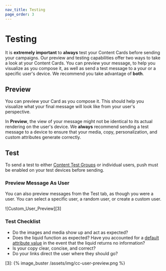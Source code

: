 ```yaml
---
nav_title: Testing
page_order: 3
---
```


# Testing

It is __extremely important__ to __always__ test your Content Cards before sending your campaigns. Our preview and testing capabilities offer two ways to take a look at your Content Cards. You can preview your message, to help you visualize as you compose it, as well as send a test message to a your or a specific user's device. We recommend you take advantage of __both__.

## Preview

You can preview your Card as you compose it. This should help you visualize what your final message will look like from your user's perspective.

In __Preview__, the view of your message might not be identical to its actual rendering on the user's device. We __always__ recommend sending a test message to a device to ensure that your media, copy, personalization, and custom attributes generate correctly.

## Test

To send a test to either [Content Test Groups]({{site.baseurl}}/user_guide/administrative/app_settings/developer_console/internal_groups_tab/#content-test-groups) or individual users, push must be enabled on your test devices before sending.

### Preview Message As User

You can also preview messages from the Test tab, as though you were a user. You can select a specific user, a random user, or create a custom user.

![Custom_User_Preview][3]

### Test Checklist

- Do the images and media show up and act as expected?
- Does the liquid function as expected? Have you accounted for a [default attribute value]({{site.baseurl}}/user_guide/personalization_and_dynamic_content/liquid/conditional_logic/#accounting-for-null-attribute-values) in the event that the liquid returns no information?
- Is your copy clear, concise, and correct?
- Do your links direct the user where they should go?

[3]: {% image_buster /assets/img/cc-user-preview.png %}

